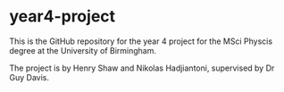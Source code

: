 # year4-project
This is the GitHub repository for the year 4 project for the MSci Physcis degree at the University of Birmingham. 

The project is by Henry Shaw and Nikolas Hadjiantoni, supervised by Dr Guy Davis.
